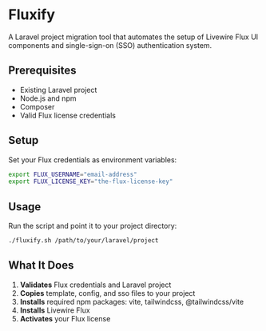 # Fluxify

A Laravel project migration tool that automates the setup of Livewire Flux UI components and single-sign-on (SSO) authentication system.

## Prerequisites

- Existing Laravel project
- Node.js and npm
- Composer
- Valid Flux license credentials

## Setup

Set your Flux credentials as environment variables:

```bash
export FLUX_USERNAME="email-address"
export FLUX_LICENSE_KEY="the-flux-license-key"
```

## Usage

Run the script and point it to your project directory:

```bash
./fluxify.sh /path/to/your/laravel/project
```

## What It Does

1. **Validates** Flux credentials and Laravel project
2. **Copies** template, config, and sso files to your project
3. **Installs** required npm packages: vite, tailwindcss, @tailwindcss/vite
4. **Installs** Livewire Flux
5. **Activates** your Flux license

